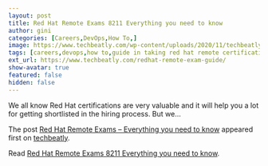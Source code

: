 ```yaml
---
layout: post
title: Red Hat Remote Exams 8211 Everything you need to know
author: gini
categories: [Careers,DevOps,How To,]
image: https://www.techbeatly.com/wp-content/uploads/2020/11/techbeatly-youtube-cover-attend-redhat-remote-exam-2-1024x576.png
tags: [careers,devops,how to,guide in taking red hat remote certification exams,guide to red hat remote exam,how to access red hat remote exam,how to attend redhat remote exam,how to setup redhat remote exam,red hat remote exam,red hat remote exam manual,redhat remote exam guide,]
ext_url: https://www.techbeatly.com/redhat-remote-exam-guide/
show-avatar: true
featured: false
hidden: false
---
```


<p>We all know Red Hat certifications are very valuable and it will help you a lot for getting shortlisted in the hiring process. But we&#46;&#46;&#46;</p>
<p>The post <a href="https://www.techbeatly.com/redhat-remote-exam-guide/">Red Hat Remote Exams &#8211; Everything you need to know</a> appeared first on <a href="https://www.techbeatly.com">techbeatly</a>.</p>

Read [Red Hat Remote Exams 8211 Everything you need to know](https://www.techbeatly.com/redhat-remote-exam-guide/).